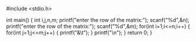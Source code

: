#include <stdio.h>

int main() {
    int i,j,n,m;
    printf("enter the row of the matrix:");
    scanf("%d",&n);
     printf("enter the row of the matrix:");
    scanf("%d",&m);
    for(int i=1;i<=n;i++)
    {
      for(int j=1;j<=m;j++)
      {
          printf("&\t");
      }
      printf("\n");
    }
    return 0;
}
